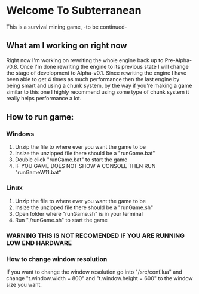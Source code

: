 # Welcome To Subterranean
This is a survival mining game, -to be continued-

## What am I working on right now
Right now I'm working on rewriting the whole engine back up to Pre-Alpha-v0.8. Once I'm done rewriting the engine to its previous state I will change the stage of development to Alpha-v0.1. Since rewriting the engine I have been able to get 4 times as much performance then the last engine by being smart and using a chunk system, by the way if you're making a game similar to this one I highly recommend using some type of chunk system it really helps performance a lot.

## How to run game:
### Windows
1. Unzip the file to where ever you want the game to be
2. Insize the unzipped file there should be a "runGame.bat"
3. Double click "runGame.bat" to start the game
4. IF YOU GAME DOES NOT SHOW A CONSOLE THEN RUN "runGameW11.bat"
### Linux
1. Unzip the file to where ever you want the game to be
2. Insize the unzipped file there should be a "runGame.sh"
3. Open folder where "runGame.sh" is in your terminal
4. Run "./runGame.sh" to start the game
### WARNING THIS IS NOT RECOMENDED IF YOU ARE RUNNING LOW END HARDWARE
### How to change window resolution
If you want to change the window resolution go into "/src/conf.lua" and change "t.window.width = 800" and "t.window.height = 600" to the window size you want.
